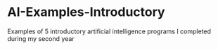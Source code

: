 # AI-Examples-Introductory
Examples of 5 introductory artificial intelligence programs I completed during my second year
